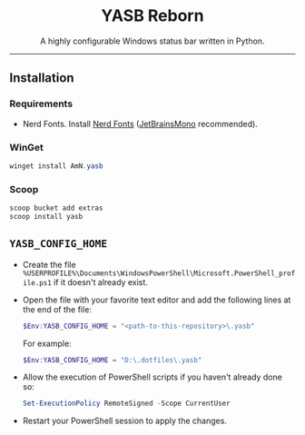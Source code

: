 <h1 align="center">YASB Reborn</h1>

<p align="center">A highly configurable Windows status bar written in Python.</p>

---

## Installation

### Requirements

- Nerd Fonts. Install [Nerd Fonts](https://www.nerdfonts.com/font-downloads) ([JetBrainsMono](https://github.com/ryanoasis/nerd-fonts/releases/latest/download/JetBrainsMono.zip) recommended).

### WinGet

```powershell
winget install AmN.yasb
```

### Scoop

```powershell
scoop bucket add extras
scoop install yasb
```

## `YASB_CONFIG_HOME`

- Create the file `%USERPROFILE%\Documents\WindowsPowerShell\Microsoft.PowerShell_profile.ps1` if it doesn't already exist.
- Open the file with your favorite text editor and add the following lines at the end of the file:

  ```powershell
  $Env:YASB_CONFIG_HOME = "<path-to-this-repository>\.yasb"
  ```

  For example:

  ```powershell
  $Env:YASB_CONFIG_HOME = "D:\.dotfiles\.yasb"
  ```

- Allow the execution of PowerShell scripts if you haven't already done so:

  ```powershell
  Set-ExecutionPolicy RemoteSigned -Scope CurrentUser
  ```

- Restart your PowerShell session to apply the changes.
